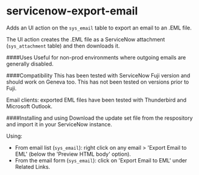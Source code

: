 # servicenow-export-email
Adds an UI action on the `sys_email` table to export an email to an .EML file.

The UI action creates the .EML file as a ServiceNow attachment (`sys_attachment` table) and then downloads it.

####Uses
Useful for non-prod environments where outgoing emails are generally disabled.

####Compatibility
This has been tested with ServiceNow Fuji version and should work on Geneva too. This has not been tested on versions prior to Fuji.                                         

Email clients: exported EML files have been tested with Thunderbird and Microsoft Outlook.

####Installing and using
Download the update set file from the respository and import it in your ServiceNow instance. 

Using:
- From email list (`sys_email`): right click on any email > 'Export Email to EML' (below the 'Preview HTML body' option).
- From the email form (`sys_email`): click on 'Export Email to EML' under Related Links.

